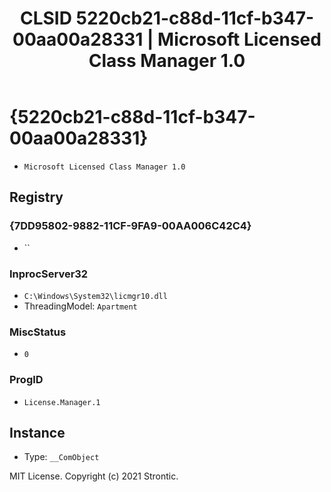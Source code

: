 ﻿---
title: "CLSID 5220cb21-c88d-11cf-b347-00aa00a28331 | Microsoft Licensed Class Manager 1.0"
excerpt: What is COM-Object CLSID 5220cb21-c88d-11cf-b347-00aa00a28331?
---

# {5220cb21-c88d-11cf-b347-00aa00a28331}

* `Microsoft Licensed Class Manager 1.0`

## Registry


### {7DD95802-9882-11CF-9FA9-00AA006C42C4}

* ``

### InprocServer32

* `C:\Windows\System32\licmgr10.dll`
* ThreadingModel: `Apartment`

### MiscStatus

* `0`

### ProgID

* `License.Manager.1`

## Instance

* Type: `__ComObject`

MIT License. Copyright (c) 2021 Strontic.


